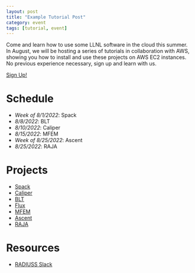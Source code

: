 ```yaml
---
layout: post
title: "Example Tutorial Post"
category: event
tags: [tutorial, event]
---
```


Come and learn how to use some LLNL software in the cloud this summer. In
August, we will be hosting a series of tutorials in collaboration with AWS,
showing you how to install and use these projects on AWS EC2 instances. No
previous experience necessary, sign up and learn with us.

[Sign Up!](https://forms.gle/3wAKK5PBizUiNaVg6)

# Schedule

- _Week of 8/1/2022_: Spack
- _8/8/2022_: BLT 
- _8/10/2022_: Caliper
- _8/15/2022_: MFEM
- _Week of 8/25/2022_: Ascent
- _8/25/2022_: RAJA

# Projects

- [Spack](https://github.com/spack/spack)
- [Caliper](https://github.com/LLNL/Caliper)
- [BLT](https://github.com/LLNL/blt)
- [Flux](https://github.com/LLNL/Caliper)
- [MFEM](https://github.com/mfem/mfem)
- [Ascent](https://github.com/alpine-dav/ascent)
- [RAJA](https://github.com/LLNL/RAJA)

# Resources

- [RADIUSS Slack](https://radiuss-llnl.slack.com)

